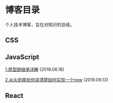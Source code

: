 # 博客目录

个人技术博客，旨在对知识的总结。

## CSS


## JavaScript
[1.原型链继承详解](https://github.com/vortesnail/blog/issues/1) (2019.06.18)

[2.从头到尾给你讲清楚如何实现一个new](https://github.com/vortesnail/blog/issues/2) (2019.09.13)

## React
